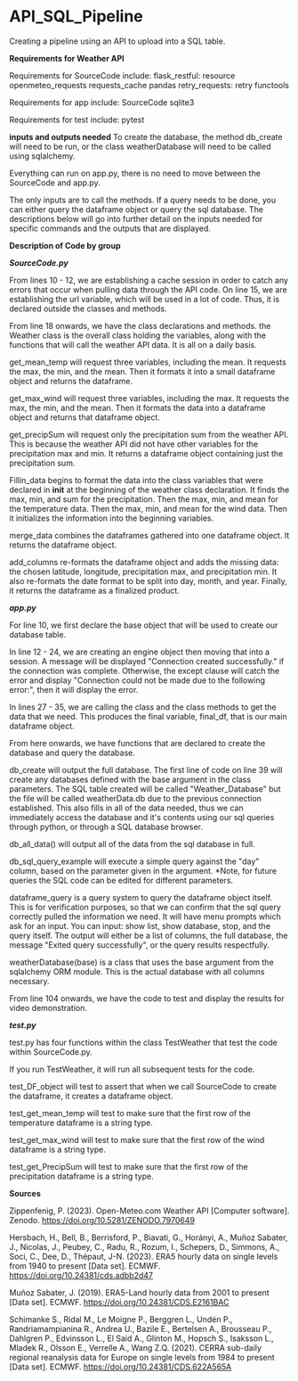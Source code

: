 # API_SQL_Pipeline
Creating a pipeline using an API to upload into a SQL table.

************Requirements for Weather API************

Requirements for SourceCode include:
flask_restful: resource
openmeteo_requests
requests_cache
pandas
retry_requests: retry
functools

Requirements for app include:
SourceCode
sqlite3

Requirements for test include:
pytest


************inputs and outputs needed************
To create the database, the method db_create will need to be run, or the class weatherDatabase will need to be called
using sqlalchemy.

Everything can run on app.py, there is no need to move between the SourceCode and app.py.

The only inputs  are to call the methods. If a query needs to be done, you can either query the dataframe
object or query the sql database.
The descriptions below will go into further detail on the inputs needed for specific commands and the outputs that are
displayed.


************Description of Code by group************

***SourceCode.py***

From lines 10 - 12, we are establishing a cache session in order to catch any errors that occur when pulling data
through the API code. On line 15, we are establishing the url variable, which will be used in a lot of code. Thus, it is
declared outside the classes and methods.

From line 18 onwards, we have the class declarations and methods. the Weather class is the overall class holding the variables,
along with the functions that will call the weather API data. It is all on a daily basis.

get_mean_temp will request three variables, including the mean. It requests the max, the min, and the mean. Then it formats
it into a small dataframe object and returns the dataframe.

get_max_wind will request three variables, including the max. It requests the max, the min, and the mean. Then it formats
the data into a dataframe object and returns that dataframe object.

get_precipSum will request only the precipitation sum from the weather API. This is because the weather API did not have
other variables for the precipitation max and min. It returns a dataframe object containing just the precipitation sum.

Fillin_data begins to format the data into the class variables that were declared in __init__ at the beginning of the weather
class declaration. It finds the max, min, and sum for the precipitation. Then the max, min, and mean for the temperature data.
Then the max, min, and mean for the wind data. Then it initializes the information into the beginning variables.

merge_data combines the dataframes gathered into one dataframe object. It returns the dataframe object.

add_columns re-formats the dataframe object and adds the missing data: the chosen latitude, longitude, precipitation max, and
precipitation min. It also re-formats the date format to be split into day, month, and year. Finally, it returns the dataframe
as a finalized product.


***app.py***

For line 10, we first declare the base object that will be used to create our database table.

In line 12 - 24, we are creating an engine object then moving that into a session. A message will be displayed "Connection
created successfully." if the connection was complete. Otherwise, the except clause will catch the error and display
"Connection could not be made due to the following error:", then it will display the error.

In lines 27 - 35, we are calling the class and the class methods to get the data that we need. This produces the final
variable, final_df, that is our main dataframe object.

From here onwards, we have functions that are declared to create the database and query the database.

db_create will output the full database. The first line of code on line 39 will create any databases defined with the base
argument in the class parameters. The SQL table created will be called "Weather_Database" but the file will be called
weatherData.db due to the previous connection established. This also fills in all of the data needed, thus we can
immediately access the database and it's contents using our sql queries through python, or through a SQL database browser.

db_all_data() will output all of the data from the sql database in full.

db_sql_query_example will execute a simple query against the "day" column, based on the parameter given in the argument.
*Note, for future queries the SQL code can be edited for different parameters.

dataframe_query is a query system to query the dataframe object itself. This is for verification purposes, so that we can
confirm that the sql query correctly pulled the information we need. It will have menu prompts which ask for an input. You
can input: show list, show database, stop, and the query itself. The output will either be a list of columns, the full database,
the message "Exited query successfully", or the query results respectfully.

weatherDatabase(base) is a class that uses the base argument from the sqlalchemy ORM module. This is the actual database
with all columns necessary.

From line 104 onwards, we have the code to test and display the results for video demonstration.


***test.py***

test.py has four functions within the class TestWeather that test the code within SourceCode.py.

If you run TestWeather, it will run all subsequent tests for the code.

test_DF_object will test to assert that when we call SourceCode to create the dataframe, it creates a dataframe object.

test_get_mean_temp will test to make sure that the first row of the temperature dataframe is a string type.

test_get_max_wind will test to make sure that the first row of the wind dataframe is a string type.

test_get_PrecipSum will test to make sure that the first row of the precipitation dataframe is a string type.


************Sources************


Zippenfenig, P. (2023). Open-Meteo.com Weather API [Computer software]. Zenodo.
https://doi.org/10.5281/ZENODO.7970649

Hersbach, H., Bell, B., Berrisford, P., Biavati, G., Horányi, A., Muñoz Sabater, J., Nicolas, J.,
Peubey, C., Radu, R., Rozum, I., Schepers, D., Simmons, A., Soci, C., Dee, D., Thépaut, J-N. (2023).
ERA5 hourly data on single levels from 1940 to present [Data set]. ECMWF.
https://doi.org/10.24381/cds.adbb2d47

Muñoz Sabater, J. (2019). ERA5-Land hourly data from 2001 to present [Data set]. ECMWF.
https://doi.org/10.24381/CDS.E2161BAC

Schimanke S., Ridal M., Le Moigne P., Berggren L., Undén P., Randriamampianina R., Andrea U., Bazile E., Bertelsen A.,
Brousseau P., Dahlgren P., Edvinsson L., El Said A., Glinton M., Hopsch S., Isaksson L., Mladek R., Olsson E., Verrelle A.,
Wang Z.Q. (2021).
CERRA sub-daily regional reanalysis data for Europe on single levels from 1984 to present [Data set]. ECMWF.
https://doi.org/10.24381/CDS.622A565A
